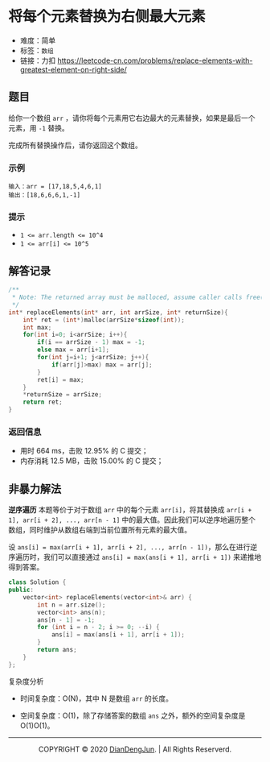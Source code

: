 # 将每个元素替换为右侧最大元素

+ 难度：简单
+ 标签：`数组`
+ 链接：力扣 https://leetcode-cn.com/problems/replace-elements-with-greatest-element-on-right-side/

## 题目

给你一个数组 `arr` ，请你将每个元素用它右边最大的元素替换，如果是最后一个元素，用 `-1` 替换。

完成所有替换操作后，请你返回这个数组。

### 示例

```
输入：arr = [17,18,5,4,6,1]
输出：[18,6,6,6,1,-1]
```

### 提示

+ `1 <= arr.length <= 10^4`
+ `1 <= arr[i] <= 10^5`

## 解答记录

```c
/**
 * Note: The returned array must be malloced, assume caller calls free().
 */
int* replaceElements(int* arr, int arrSize, int* returnSize){
    int* ret = (int*)malloc(arrSize*sizeof(int));
    int max;
    for(int i=0; i<arrSize; i++){
        if(i == arrSize - 1) max = -1;
        else max = arr[i+1];
        for(int j=i+1; j<arrSize; j++){
            if(arr[j]>max) max = arr[j];
        }
        ret[i] = max; 
    }
    *returnSize = arrSize;
    return ret;
}
```

### 返回信息

+ 用时 664 ms，击败 12.95% 的 C 提交；
+ 内存消耗 12.5 MB，击败 15.00% 的 C 提交；

## 非暴力解法

**逆序遍历**
本题等价于对于数组 `arr` 中的每个元素 `arr[i]`，将其替换成 `arr[i + 1], arr[i + 2], ..., arr[n - 1]` 中的最大值。因此我们可以逆序地遍历整个数组，同时维护从数组右端到当前位置所有元素的最大值。

设 `ans[i] = max(arr[i + 1], arr[i + 2], ..., arr[n - 1])`，那么在进行逆序遍历时，我们可以直接通过 `ans[i] = max(ans[i + 1], arr[i + 1])` 来递推地得到答案。

```c++
class Solution {
public:
    vector<int> replaceElements(vector<int>& arr) {
        int n = arr.size();
        vector<int> ans(n);
        ans[n - 1] = -1;
        for (int i = n - 2; i >= 0; --i) {
            ans[i] = max(ans[i + 1], arr[i + 1]);
        }
        return ans;
    }
};
```


复杂度分析

+ 时间复杂度：O(N)，其中 N 是数组 `arr` 的长度。

+ 空间复杂度：O(1)，除了存储答案的数组 `ans` 之外，额外的空间复杂度是 O(1)O(1)。

---

<p align="center">COPYRIGHT © 2020 <a href="https://www.xxdiandeng.cn">DianDengJun</a>. | All Rights Reserverd.</p>